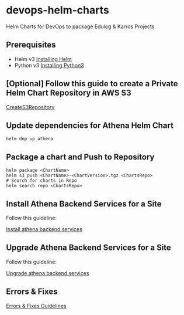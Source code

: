 # devops-helm-charts

Helm Charts for DevOps to package Edulog &amp; Karros Projects

## Prerequisites

- Helm v3 [Installing Helm](https://helm.sh/docs/intro/install/)
- Python v3 [Installing Python3](https://www.python.org/downloads/)

## [Optional] Follow this guide to create a Private Helm Chart Repository in AWS S3

[CreateS3Repository](s3Repo/README.md)

## Update dependencies for Athena Helm Chart

```
helm dep up athena
```

## Package a chart and Push to Repository

```
helm package <ChartName>
helm s3 push <ChartName>-<ChartVersion>.tgz <ChartsRepo>
# Search for charts in Repo
helm search repo <ChartsRepo>
```

## Install Athena Backend Services for a Site

Follow this guideline:

[Install athena backend services](athena/README.md)

## Upgrade Athena Backend Services for a Site

Follow this guideline:

[Upgrade athena backend services](athena/README.md)

## Errors & Fixes

[Errors & Fixes Guidelines](errors-fixes/README.md)
